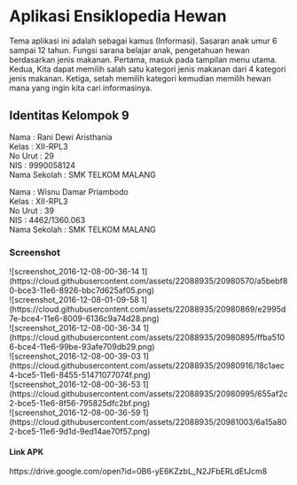 <h1>Aplikasi Ensiklopedia Hewan</h1>
Tema aplikasi ini adalah sebagai kamus (Informasi). Sasaran anak umur 6 sampai 12 tahun.
Fungsi sarana belajar anak, pengetahuan hewan berdasarkan jenis makanan. 
Pertama, masuk pada tampilan menu utama. Kedua, Kita dapat memilih salah satu kategori 
jenis makanan dari 4 kategori jenis makanan.
Ketiga, setah memilih kategori kemudian memilih hewan mana yang ingin kita cari informasinya.

<h2>Identitas Kelompok 9</h2>

Nama : Rani Dewi Aristhania 
<br>Kelas : XII-RPL3 
<br>No Urut : 29 
<br>NIS : 9990058124 
<br>Nama Sekolah : SMK TELKOM MALANG 

Nama : Wisnu Damar Priambodo
<br>Kelas : XII-RPL3 
<br>No Urut : 39 
<br>NIS : 4462/1360.063
<br>Nama Sekolah : SMK TELKOM MALANG 

<h3>Screenshot</h3>
![screenshot_2016-12-08-00-36-14 1](https://cloud.githubusercontent.com/assets/22088935/20980570/a5bebf80-bce3-11e6-8926-bbc7d625af05.png)
<br>
![screenshot_2016-12-08-01-09-58 1](https://cloud.githubusercontent.com/assets/22088935/20980869/e2995d7e-bce4-11e6-8009-6136c9a74d28.png)
<br>
![screenshot_2016-12-08-00-36-34 1](https://cloud.githubusercontent.com/assets/22088935/20980895/ffba5106-bce4-11e6-99be-93afe709db29.png)
<br>
![screenshot_2016-12-08-00-39-03 1](https://cloud.githubusercontent.com/assets/22088935/20980916/18c1aec4-bce5-11e6-8455-51471077074f.png)
<br>
![screenshot_2016-12-08-00-36-53 1](https://cloud.githubusercontent.com/assets/22088935/20980995/655af2c2-bce5-11e6-8f56-795825dfc2bf.png)
<br>
![screenshot_2016-12-08-00-36-59 1](https://cloud.githubusercontent.com/assets/22088935/20981003/6a15a802-bce5-11e6-9d1d-9ed14ae70f57.png)

<h4>Link APK</h4>
https://drive.google.com/open?id=0B6-yE6KZzbL_N2JFbERLdEtJcm8
